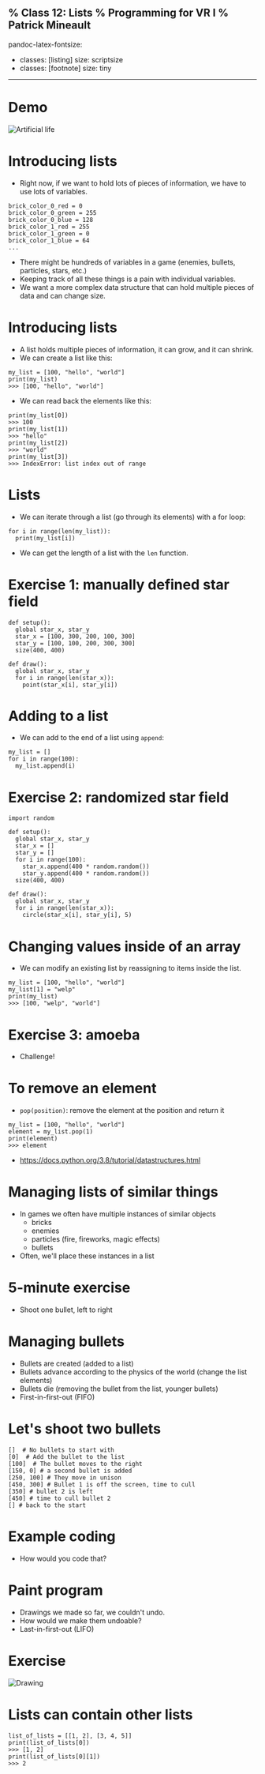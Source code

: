 % Class 12: Lists
% Programming for VR I
% Patrick Mineault
---
pandoc-latex-fontsize:
  - classes: [listing]
    size: scriptsize
  - classes: [footnote]
    size: tiny
---

# Demo

![Artificial life](amoeba.png)

# Introducing lists

- Right now, if we want to hold lots of pieces of information, we have to use
lots of variables.

```{.python}
brick_color_0_red = 0
brick_color_0_green = 255
brick_color_0_blue = 128
brick_color_1_red = 255
brick_color_1_green = 0
brick_color_1_blue = 64
...
```

- There might be hundreds of variables in a game (enemies, bullets, particles, stars, etc.)
- Keeping track of all these things is a pain with individual variables.
- We want a more complex data structure that can hold multiple pieces of data
  and can change size.

# Introducing lists

* A list holds multiple pieces of information, it can grow, and it can shrink.
* We can create a list like this:

```{.python}
my_list = [100, "hello", "world"]
print(my_list)
>>> [100, "hello", "world"]
```

* We can read back the elements like this:

```{.python}
print(my_list[0])
>>> 100
print(my_list[1])
>>> "hello"
print(my_list[2])
>>> "world"
print(my_list[3])
>>> IndexError: list index out of range
```

# Lists

* We can iterate through a list (go through its elements) with a for loop:

```{.python}
for i in range(len(my_list)):
  print(my_list[i])
```

* We can get the length of a list with the `len` function.

# Exercise 1: manually defined star field

```{.python .listing}
def setup():
  global star_x, star_y
  star_x = [100, 300, 200, 100, 300]
  star_y = [100, 100, 200, 300, 300]
  size(400, 400)

def draw():
  global star_x, star_y
  for i in range(len(star_x)):
    point(star_x[i], star_y[i])
```

# Adding to a list

* We can add to the end of a list using `append`:

```{.python}
my_list = []
for i in range(100):
  my_list.append(i)
```

# Exercise 2: randomized star field

```{.python .listing}
import random

def setup():
  global star_x, star_y
  star_x = []
  star_y = []
  for i in range(100):
    star_x.append(400 * random.random())
    star_y.append(400 * random.random())
  size(400, 400)

def draw():
  global star_x, star_y
  for i in range(len(star_x)):
    circle(star_x[i], star_y[i], 5)
```

# Changing values inside of an array

* We can modify an existing list by reassigning to items inside the list.

```{.python .listing}
my_list = [100, "hello", "world"]
my_list[1] = "welp"
print(my_list)
>>> [100, "welp", "world"]
```

# Exercise 3: amoeba

* Challenge!

# To remove an element

* `pop(position)`: remove the element at the position and return it

```{.python .listing}
my_list = [100, "hello", "world"]
element = my_list.pop(1)
print(element)
>>> element
```

* https://docs.python.org/3.8/tutorial/datastructures.html

# Managing lists of similar things

- In games we often have multiple instances of similar objects
   - bricks
   - enemies
   - particles (fire, fireworks, magic effects)
   - bullets
- Often, we'll place these instances in a list

# 5-minute exercise

* Shoot one bullet, left to right

# Managing bullets

* Bullets are created (added to a list)
* Bullets advance according to the physics of the world (change the list elements)
* Bullets die (removing the bullet from the list, younger bullets)
* First-in-first-out (FIFO)

# Let's shoot two bullets

```
[]  # No bullets to start with
[0]  # Add the bullet to the list
[100]  # The bullet moves to the right
[150, 0] # a second bullet is added
[250, 100] # They move in unison
[450, 300] # Bullet 1 is off the screen, time to cull
[350] # bullet 2 is left
[450] # time to cull bullet 2
[] # back to the start
```

# Example coding

* How would you code that? <whiteboard>

# Paint program

* Drawings we made so far, we couldn't undo.
* How would we make them undoable?
* Last-in-first-out (LIFO)

# Exercise

![Drawing](paint.png)

# Lists can contain other lists

```{.python .listing}
list_of_lists = [[1, 2], [3, 4, 5]]
print(list_of_lists[0])
>>> [1, 2]
print(list_of_lists[0][1])
>>> 2
```
